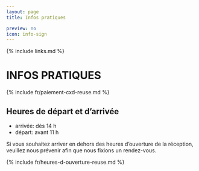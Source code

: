 ```yaml
---
layout: page
title: Infos pratiques

preview: no
icon: info-sign
---
```


{% include links.md %}

# INFOS PRATIQUES

{% include fr/paiement-cxd-reuse.md %}

## Heures de départ et d’arrivée
- arrivée: dès 14 h 
- départ: avant 11 h

Si vous souhaitez arriver en dehors des heures d’ouverture de la réception, veuillez nous prévenir afin que nous fixions un rendez-vous.

{% include fr/heures-d-ouverture-reuse.md %}
